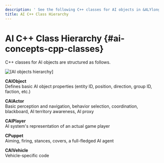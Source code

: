 ```yaml
---
description: ' See the following C++ classes for AI objects in &ALYlong;. '
title: AI C++ Class Hierarchy
---
```

# AI C\+\+ Class Hierarchy {#ai-concepts-cpp-classes}

C\+\+ classes for AI objects are structured as follows\.

 ![\[AI objects hierarchy\]](/images/userguide/ai/ai-class_hierarchy.png)

**CAIObject**  
Defines basic AI object properties \(entity ID, position, direction, group ID, faction, etc\.\)

**CAIActor**  
Basic perception and navigation, behavior selection, coordination, blackboard, AI territory awareness, AI proxy

**CAIPlayer**  
AI system's representation of an actual game player

**CPuppet**  
Aiming, firing, stances, covers, a full\-fledged AI agent

**CAIVehicle**  
Vehicle\-specific code
